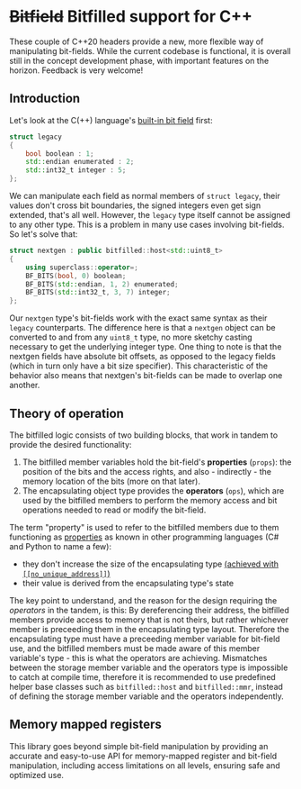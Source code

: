# ~~Bitfield~~ Bitfilled support for C++

These couple of C++20 headers provide a new, more flexible way of manipulating bit-fields.
While the current codebase is functional, it is overall still in the concept development phase,
with important features on the horizon. Feedback is very welcome!

## Introduction

Let's look at the C(++) language's [built-in bit field][stdbitfield] first:

```cpp
struct legacy
{
    bool boolean : 1;
    std::endian enumerated : 2;
    std::int32_t integer : 5;
};
```

We can manipulate each field as normal members of `struct legacy`, their values don't cross bit boundaries,
the signed integers even get sign extended, that's all well.
However, the `legacy` type itself cannot be assigned to any other type.
This is a problem in many use cases involving bit-fields. So let's solve that:

```cpp
struct nextgen : public bitfilled::host<std::uint8_t>
{
    using superclass::operator=;
    BF_BITS(bool, 0) boolean;
    BF_BITS(std::endian, 1, 2) enumerated;
    BF_BITS(std::int32_t, 3, 7) integer;
};
```

Our `nextgen` type's bit-fields work with the exact same syntax as their `legacy` counterparts.
The difference here is that a `nextgen` object can be converted to and from any `uint8_t` type,
no more sketchy casting necessary to get the underlying integer type.
One thing to note is that the nextgen fields have absolute bit offsets, as opposed to the legacy
fields (which in turn only have a bit size specifier).
This characteristic of the behavior also means that nextgen's bit-fields can be made to overlap one another.

## Theory of operation

The bitfilled logic consists of two building blocks, that work in tandem to provide the desired functionality:
1. The bitfilled member variables hold the bit-field's **properties** (`props`): the position of the bits and the access rights,
and also - indirectly - the memory location of the bits (more on that later).
2. The encapsulating object type provides the **operators** (`ops`), which are used by the bitfilled members
to perform the memory access and bit operations needed to read or modify the bit-field.

The term "property" is used to refer to the bitfilled members due to them functioning as [properties][property wiki]
as known in other programming languages (C# and Python to name a few):
 - they don't increase the size of the encapsulating type [(achieved with `[[no_unique_address]]`)](https://en.cppreference.com/w/cpp/language/attributes/no_unique_address)
 - their value is derived from the encapsulating type's state

The key point to understand, and the reason for the design requiring the *operators* in the tandem, is this:
By dereferencing their address, the bitfilled members provide access to memory that is not theirs,
but rather whichever member is preceeding them in the encapsulating type layout.
Therefore the encapsulating type must have a preceeding member variable for bit-field use,
and the bitfilled members must be made aware of this member variable's type - this is what the operators are achieving.
Mismatches between the storage member variable and the operators type is impossible to catch at compile time,
therefore it is recommended to use predefined helper base classes such as `bitfilled::host` and `bitfilled::mmr`,
instead of defining the storage member variable and the operators independently.

## Memory mapped registers

This library goes beyond simple bit-field manipulation by providing an accurate and easy-to-use API
for memory-mapped register and bit-field manipulation, including access limitations on all levels,
ensuring safe and optimized use.

[stdbitfield]: https://en.cppreference.com/w/cpp/language/bit_field
[no_unique_address]: https://en.cppreference.com/w/cpp/language/attributes/no_unique_address
[property wiki]: https://en.wikipedia.org/wiki/Property_(programming)
[armcortexmbitband]: https://atadiat.com/en/e-bit-banding-explained-a-feature-of-arm-cortex-m3/
